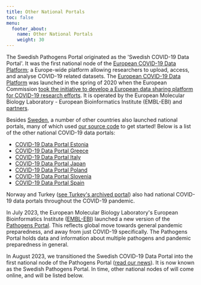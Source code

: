 ```yaml
---
title: Other National Portals
toc: false
menu:
  footer_about:
    name: Other National Portals
    weight: 30
---
```


The Swedish Pathogens Portal originated as the 'Swedish COVID-19 Data Portal'. It was the first national node of the [European COVID-19 Data Platform](https://covid19dataportal.org/); a Europe-wide platform allowing researchers to upload, access, and analyse COVID-19 related datasets. The [European COVID-19 Data Platform](https://covid19dataportal.org/) was launched in the spring of 2020 when the European Commission [took the initiative to develop a European data sharing platform for COVID-19 research efforts](https://www.embl.org/news/science/embl-ebi-launches-covid-19-data-portal/). It is operated by the European Molecular Biology Laboratory - European Bioinformatics Institute (EMBL-EBI) and [partners](https://www.covid19dataportal.org/partners).

Besides [Sweden](https://www.pathogens.se), a number of other countries also launched national portals, many of which used [our source code](https://github.com/ScilifelabDataCentre/covid-portal) to get started! Below is a list of the other national COVID-19 data portals:

- [COVID-19 Data Portal Estonia](https://covid19dataportal.ee)
- [COVID-19 Data Portal Greece](https://www.covid19dataportal.gr)
- [COVID-19 Data Portal Italy](https://www.covid19dataportal.it)
- [COVID-19 Data Portal Japan](https://covid19dataportal.jp)
- [COVID-19 Data Portal Poland](https://covid19dataportal.pl)
- [COVID-19 Data Portal Slovenia](https://covid19dataportal.si)
- [COVID-19 Data Portal Spain](https://www.covid19dataportal.es)

Norway and Turkey ([see Turkey's archived portal](https://www.loc.gov/item/lcwaN0030712/)) also had national COVID-19 data portals throughout the COVID-19 pandemic.

In July 2023, the European Molecular Biology Laboratory's European Bioinformatics Institute ([EMBL-EBI](https://www.ebi.ac.uk/)) launched a new version of the [Pathogens Portal](https://www.pathogensportal.org/). This reflects global move towards general pandemic preparedness, and away from just COVID-19 specifically. The Pathogens Portal holds data and information about multiple pathogens and pandemic preparedness in general.

In August 2023, we transitioned the Swedish COVID-19 Data Portal into the first national node of the Pathogens Portal ([read our news](https://www.pathogens.se/updates/pathogens_portal/)). It is now known as the Swedish Pathogens Portal. In time, other national nodes of will come online, and will be listed below.
